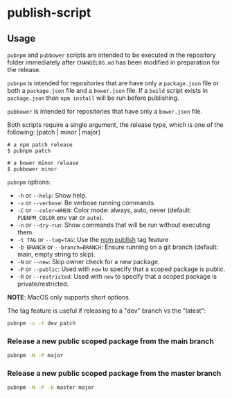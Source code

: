 # publish-script

## Usage

`pubnpm` and `pubbower` scripts are intended to be executed in the repository
folder immediately after `CHANGELOG.md` has been modified in preparation for the
release.

`pubnpm` is intended for repositories that are have only a `package.json` file
or both a `package.json` file and a `bower.json` file. If a `build` script
exists in `package.json` then `npm install` will be run before publishing.

`pubbower` is intended for repositories that have only a `bower.json` file.

Both scripts require a single argument, the release type, which is one of the
following: [patch | minor | major]

```shell
# a npm patch release
$ pubnpm patch

# a bower minor release
$ pubbower minor
```
`pubnpm` options:

* `-h` or `--help`: Show help.
* `-v` or `--verbose`: Be verbose running commands.
* `-C` or `--color=WHEN`:  Color mode: always, auto, never (default: `PUBNPM_COLOR` env var or `auto`).
* `-n` or `--dry-run`: Show commands that will be run without executing them.
* `-t TAG` or `--tag=TAG`: Use the [npm publish](https://docs.npmjs.com/cli/publish) tag feature
* `-b BRANCH` or `--branch=BRANCH`: Ensure running on a git branch (default: main, empty string to skip).
* `-N` or `--new`: Skip owner check for a new package.
* `-P` or `--public`: Used with `new` to specify that a scoped package is public.
* `-R` or `--restricted`: Used with `new` to specify that a scoped package is private/restricted.

**NOTE**: MacOS only supports short options.

The tag feature is useful if releasing to a "dev" branch vs the "latest":

```sh
pubnpm -v -t dev patch
```

### Release a new public scoped package from the main branch
```sh
pubnpm -N -P major
```

### Release a new public scoped package from the master branch
```sh
pubnpm -N -P -b master major
```
